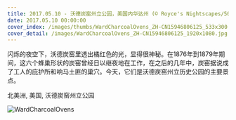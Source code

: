 ```yaml
---
title: 2017.05.10 - 沃德炭窑州立公园，美国内华达州 (© Royce's Nightscapes/500px)
date: 2017.05.10 00:00:00
cover_index: /images/thumbs/WardCharcoalOvens_ZH-CN15946806125_533x300.jpg
cover_detail: /images/WardCharcoalOvens_ZH-CN15946806125_1920x1080.jpg
---
```


闪烁的夜空下，沃德炭窑里透出橘红色的光，显得很神秘。在1876年到1879年期间，这六个蜂巢形状的炭窑曾经日以继夜地在工作，在之后的几年中，炭窑据说成了工人的庇护所和响马土匪的巢穴。今天，它们是沃德炭窑州立历史公园的主要景点。

北美洲, 美国, 沃德炭窑州立公园

![WardCharcoalOvens](/images/WardCharcoalOvens_ZH-CN15946806125_1920x1080.jpg)
